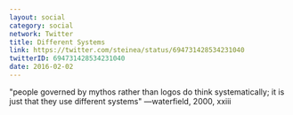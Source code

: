 ```yaml
---
layout: social
category: social
network: Twitter
title: Different Systems
link: https://twitter.com/steinea/status/694731428534231040
twitterID: 694731428534231040
date: 2016-02-02
---
```


"people governed by mythos rather than logos do think systematically; it is just that they use different systems" —waterfield, 2000, xxiii
